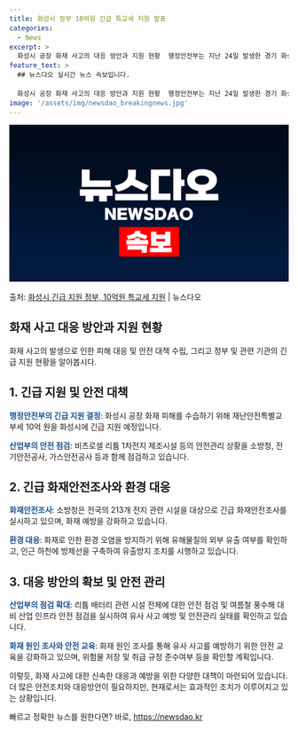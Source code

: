 ```yaml
---
title: 화성시 정부 10억원 긴급 특교세 지원 발표
categories:
  - News
excerpt: >
  화성시 공장 화재 사고의 대응 방안과 지원 현황  행정안전부는 지난 24일 발생한 경기 화성시 공장화재 피해…
feature_text: >
  ## 뉴스다오 실시간 뉴스 속보입니다.

  화성시 공장 화재 사고의 대응 방안과 지원 현황  행정안전부는 지난 24일 발생한 경기 화성시 공장화재 피해…
image: '/assets/img/newsdao_breakingnews.jpg'
---
```


![뉴스다오 속보](/assets/img/newsdao_breakingnews.jpg)

<p>출처: <a href="https://newsdao.kr/4424" rel="dofollow">화성시 긴급 지원 정부, 10억원 특교세 지원</a> | 뉴스다오</p>

<h2 data-ke-size="size26">화재 사고 대응 방안과 지원 현황</h2>

<p data-ke-size="size16">화재 사고의 발생으로 인한 피해 대응 및 안전 대책 수립, 그리고 정부 및 관련 기관의 긴급 지원 현황을 알아봅시다.</p>

<h2>1. <b>긴급 지원 및 안전 대책</b></h2>
<p><b><span style="color: #1a5490;">행정안전부의 긴급 지원 결정</span></b>: 화성시 공장 화재 피해를 수습하기 위해 재난안전특별교부세 10억 원을 화성시에 긴급 지원 예정입니다.</p>
<p><b><span style="color: #1a5490;">산업부의 안전 점검</span></b>: 비츠로셀 리튬 1차전지 제조시설 등의 안전관리 상황을 소방청, 전기안전공사, 가스안전공사 등과 함께 점검하고 있습니다.</p>

<h2>2. <b>긴급 화재안전조사와 환경 대응</b></h2>
<p><b><span style="color: #1a5490;">화재안전조사</span></b>: 소방청은 전국의 213개 전지 관련 시설을 대상으로 긴급 화재안전조사를 실시하고 있으며, 화재 예방을 강화하고 있습니다.</p>
<p><b><span style="color: #1a5490;">환경 대응</span></b>: 화재로 인한 환경 오염을 방지하기 위해 유해물질의 외부 유출 여부를 확인하고, 인근 하천에 방제선을 구축하여 유출방지 조치를 시행하고 있습니다.</p>

<h2>3. <b>대응 방안의 확보 및 안전 관리</b></h2>
<p><b><span style="color: #1a5490;">산업부의 점검 확대</span></b>: 리튬 배터리 관련 시설 전체에 대한 안전 점검 및 여름철 풍수해 대비 산업 인프라 안전 점검을 실시하여 유사 사고 예방 및 안전관리 실태를 확인하고 있습니다.</p>
<p><b><span style="color: #1a5490;">화재 원인 조사와 안전 교육</span></b>: 화재 원인 조사를 통해 유사 사고를 예방하기 위한 안전 교육을 강화하고 있으며, 위험물 저장 및 취급 규정 준수여부 등을 확인할 계획입니다.</p>

이렇듯, 화재 사고에 대한 신속한 대응과 예방을 위한 다양한 대책이 마련되어 있습니다. 더 많은 안전조치와 대응방안이 필요하지만, 현재로서는 효과적인 조치가 이루어지고 있는 상황입니다. 

빠르고 정확한 뉴스를 원한다면? 바로, <a href="https://newsdao.kr" rel="dofollow">https://newsdao.kr</a>


    
